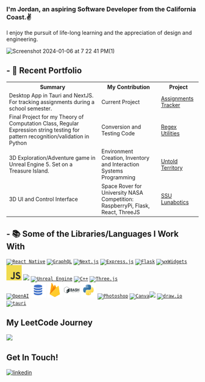### I'm Jordan, an aspiring Software Developer from the California Coast.✌️
I enjoy the pursuit of life-long learning and the appreciation of design and engineering.



![Screenshot 2024-01-06 at 7 22 41 PM(1)](https://github.com/jordannakamoto/jordannakamoto/assets/18277544/3767179e-de6f-4b7c-a176-d2d73c66f6f3)

## - 🔭 Recent Portfolio

<table>
<tr>
    <th>Summary</th>
    <th>My Contribution</th>
    <th>Project</th>
  </tr>
  <tr>
    <td>Desktop App in Tauri and NextJS. For tracking assignments during a school semester.</td>
    <td>Current Project</td>
    <td><a href="https://github.com/jordannakamoto/productivity-app">Assignments Tracker</a></td>
	  
  </tr>
  <tr>
    <td>Final Project for my Theory of Computation Class, Regular Expression string testing for pattern recognition/validation in Python</td>
    <td>Conversion and Testing Code</td>
    <td><a href="https://github.com/jordannakamoto/RegEx-Utilities">Regex Utilities</a></td>
	  
  </tr>
<tr>
    <td>3D Exploration/Adventure game in Unreal Engine 5. Set on a Treasure Island.</td>
    <td>Environment Creation, Inventory and Interaction Systems Programming</td>
    <td><a href="https://www.youtube.com/watch?v=XkhGd5Hyg9E">Untold Territory</a></td>
  </tr>
<tr>
    <td>3D UI and Control Interface</td>
    <td>Space Rover for University NASA Competition: RaspberryPi, Flask, React, ThreeJS</td>
    <td><a href="https://github.com/jordannakamoto/ssunasarover">SSU Lunabotics</a></td>
	
  </tr>
</table>


## - 📚 Some of the Libraries/Languages I Work With
<p> 
<code><a href="https://reactnative.dev/"><img width="40" src="https://upload.wikimedia.org/wikipedia/commons/1/18/React_Native_Logo.png" alt="React Native"></a></code>
<code><a href="https://graphql.org/"><img height="40" src="https://upload.wikimedia.org/wikipedia/commons/1/17/GraphQL_Logo.svg" alt="GraphQL"></a></code>
<code><a href="https://nextjs.org/"><img width="40" src="https://upload.wikimedia.org/wikipedia/commons/8/8e/Nextjs-logo.svg" alt="Next.js"></a></code>
<code><a href="https://expressjs.com/"><img width="40" src="https://upload.wikimedia.org/wikipedia/commons/6/64/Expressjs.png" alt="Express.js"></a></code>
<code><a href="https://flask.palletsprojects.com/"><img width="40" src="https://upload.wikimedia.org/wikipedia/commons/3/3c/Flask_logo.svg" alt="Flask"></a></code>
<code><a href="https://www.wxwidgets.org/"><img height="40" src="https://encrypted-tbn0.gstatic.com/images?q=tbn:ANd9GcSNY-lEmHhtdKQbWdgKOLQtLsGzzDmrLs34yaIpWsGMUQ&s" alt="wxWidgets"></a></code>
<code><a href = "https://developer.mozilla.org/en-US/docs/Web/JavaScript"><img height="40" src="https://raw.githubusercontent.com/github/explore/80688e429a7d4ef2fca1e82350fe8e3517d3494d/topics/javascript/javascript.png"></a></code>
<code><a href = "https://code.visualstudio.com/"><img height="40" src="https://upload.wikimedia.org/wikipedia/commons/thumb/9/9a/Visual_Studio_Code_1.35_icon.svg/1200px-Visual_Studio_Code_1.35_icon.svg.png"></a></code>
<code><a href="https://www.unrealengine.com/"><img height="40" src="https://upload.wikimedia.org/wikipedia/commons/thumb/d/da/Unreal_Engine_Logo.svg/1024px-Unreal_Engine_Logo.svg.png" alt="Unreal Engine"></a></code>
<code><a href="https://www.iso.org/standard/74528.html"><img height="40" src="https://raw.githubusercontent.com/isocpp/logos/master/cpp_logo.png" alt="C++"></a></code>
<code><a href="https://threejs.org/"><img height="40" src="https://upload.wikimedia.org/wikipedia/commons/thumb/3/3f/Three.js_Icon.svg/1024px-Three.js_Icon.svg.png" alt="Three.js"></a></code>
	<br>
<code><a href="https://www.openai.com/"><img width="40" src="https://upload.wikimedia.org/wikipedia/commons/thumb/4/4d/OpenAI_Logo.svg/1024px-OpenAI_Logo.svg.png" alt="OpenAI"></a></code>
<code><a href = "https://www.w3schools.com/sql/"><img height="40" src="https://raw.githubusercontent.com/github/explore/80688e429a7d4ef2fca1e82350fe8e3517d3494d/topics/sql/sql.png"></a></code>
<code><a href = "https://firebase.google.com/"><img height="40" src="https://raw.githubusercontent.com/github/explore/80688e429a7d4ef2fca1e82350fe8e3517d3494d/topics/firebase/firebase.png"></a></code>
<code><a href = "https://www.gnu.org/software/bash/"><img height="40" src="https://raw.githubusercontent.com/github/explore/80688e429a7d4ef2fca1e82350fe8e3517d3494d/topics/bash/bash.png"></a></code>
<code><a href = "https://www.python.org/"><img height="40" src="https://raw.githubusercontent.com/github/explore/80688e429a7d4ef2fca1e82350fe8e3517d3494d/topics/python/python.png"></a></code>
<code><a href="https://www.adobe.com/products/photoshop.html"><img height="40" src="https://upload.wikimedia.org/wikipedia/commons/a/af/Adobe_Photoshop_CC_icon.svg" alt="Photoshop"></a></code>
<code><a href="https://www.canva.com/"><img height="40" src="https://encrypted-tbn0.gstatic.com/images?q=tbn:ANd9GcRE7lpPMmzGlDtwwQnTEb99Fd2qtGMkU70nZHUAQRouWg&s" alt="Canva"></a></code><code><a href = "https://www.adobe.com/in/products/illustrator.html"><img height="40" src="https://upload.wikimedia.org/wikipedia/commons/thumb/f/fb/Adobe_Illustrator_CC_icon.svg/616px-Adobe_Illustrator_CC_icon.svg.png"></a></code>
<code><a href="https://www.diagrams.net/"><img height="40" src="https://upload.wikimedia.org/wikipedia/commons/thumb/3/3e/Diagrams.net_Logo.svg/800px-Diagrams.net_Logo.svg.png" alt="draw.io"></a></code>
<code><a href="https://tauri.app"><img height="40" src="https://cdn.worldvectorlogo.com/logos/tauri-1.svg" alt="tauri"></a></code>



## My LeetCode Journey
![](https://leetcard.jacoblin.cool/jordannakamoto?theme=light)

## Get In Touch!
[![linkedin](https://linkedin-github-readme.onrender.com/api/render/Jordan%20Nakamoto/Software%20Developer/⠀/Sonoma%20State%20University%20(Fall%202024)/light/https%3A%2F%2Fmedia.licdn.com%2Fdms%2Fimage%2FD5603AQFj7bba9sNopw%2Fprofile-displayphoto-shrink_400_400%2F0%2F1700787242593%3Fe%3D1711584000%26v%3Dbeta%26t%3DRVcMsWY-sZpDnIyAz143i_NKv85dzRuScyf6pRHlALM)](https://www.linkedin.com/in/jordan-nakamoto111/)


